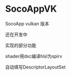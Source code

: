 # SocoAppVK
 SocoApp vulkan 版本
 
 还在开发中

实现的部分功能

 shader用dxc编译hlsl为spirv
 
 自动填写DescriptorLayoutSet
